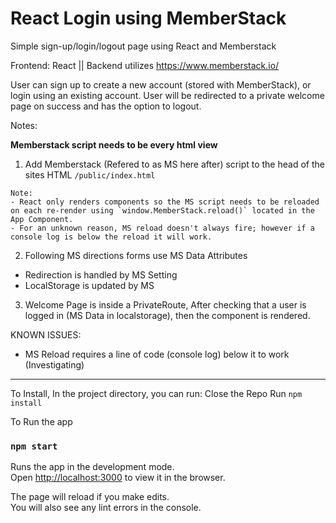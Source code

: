 # React Login using MemberStack

Simple sign-up/login/logout page using React and Memberstack

Frontend: React || Backend utilizes https://www.memberstack.io/

User can sign up to create a new account (stored with MemberStack), or login using an existing account.
User will be redirected to a private welcome page on success and has the option to logout.

Notes:

**Memberstack script needs to be every html view**

1. Add Memberstack (Refered to as MS here after) script to the head of the sites HTML `/public/index.html`

```
Note:
- React only renders components so the MS script needs to be reloaded on each re-render using `window.MemberStack.reload()` located in the App Component.
- For an unknown reason, MS reload doesn't always fire; however if a console log is below the reload it will work.
```

2. Following MS directions forms use MS Data Attributes

- Redirection is handled by MS Setting
- LocalStorage is updated by MS

3. Welcome Page is inside a PrivateRoute, After checking that a user is logged in (MS Data in localstorage), then the component is rendered.

KNOWN ISSUES:

- MS Reload requires a line of code (console log) below it to work (Investigating)

---

To Install, In the project directory, you can run:
Close the Repo
Run `npm install`

To Run the app

### `npm start`

Runs the app in the development mode.\
Open [http://localhost:3000](http://localhost:3000) to view it in the browser.

The page will reload if you make edits.\
You will also see any lint errors in the console.
